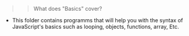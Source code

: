 > > What does "Basics" cover?

+ This folder contains programms that will help you with the syntax of JavaScript's basics such as looping, objects, functions, array, Etc.
